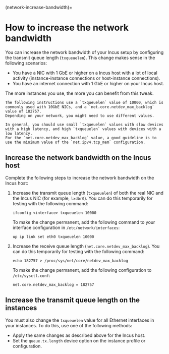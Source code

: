 (network-increase-bandwidth)=
# How to increase the network bandwidth

You can increase the network bandwidth of your Incus setup by configuring the transmit queue length (`txqueuelen`).
This change makes sense in the following scenarios:

- You have a NIC with 1 GbE or higher on a Incus host with a lot of local activity (instance-instance connections or host-instance connections).
- You have an internet connection with 1 GbE or higher on your Incus host.

The more instances you use, the more you can benefit from this tweak.

```{note}
The following instructions use a `txqueuelen` value of 10000, which is commonly used with 10GbE NICs, and a `net.core.netdev_max_backlog` value of 182757.
Depending on your network, you might need to use different values.

In general, you should use small `txqueuelen` values with slow devices with a high latency, and high `txqueuelen` values with devices with a low latency.
For the `net.core.netdev_max_backlog` value, a good guideline is to use the minimum value of the `net.ipv4.tcp_mem` configuration.
```

## Increase the network bandwidth on the Incus host

Complete the following steps to increase the network bandwidth on the Incus host:

1. Increase the transmit queue length (`txqueuelen`) of both the real NIC and the Incus NIC (for example, `lxdbr0`).
   You can do this temporarily for testing with the following command:

       ifconfig <interface> txqueuelen 10000

   To make the change permanent, add the following command to your interface configuration in `/etc/network/interfaces`:

       up ip link set eth0 txqueuelen 10000

1. Increase the receive queue length (`net.core.netdev_max_backlog`).
   You can do this temporarily for testing with the following command:

       echo 182757 > /proc/sys/net/core/netdev_max_backlog

   To make the change permanent, add the following configuration to `/etc/sysctl.conf`:

       net.core.netdev_max_backlog = 182757

## Increase the transmit queue length on the instances

You must also change the `txqueuelen` value for all Ethernet interfaces in your instances.
To do this, use one of the following methods:

- Apply the same changes as described above for the Incus host.
- Set the `queue.tx.length` device option on the instance profile or configuration.
